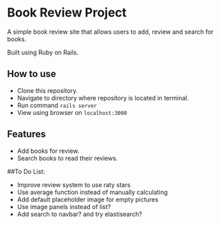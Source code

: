 # Book Review Project
A simple book review site that allows users to add, review and search for books.

Built using Ruby on Rails.

## How to use
* Clone this repository.
* Navigate to directory where repository is located in terminal.
* Run command ```rails server```
* View using browser on ```localhost:3000```

## Features
* Add books for review.
* Search books to read their reviews.

##To Do List:
* Improve review system to use raty stars
* Use average function instead of manually calculating
* Add default placeholder image for empty pictures
* Use image panels instead of list?
* Add search to navbar? and try elastisearch?
